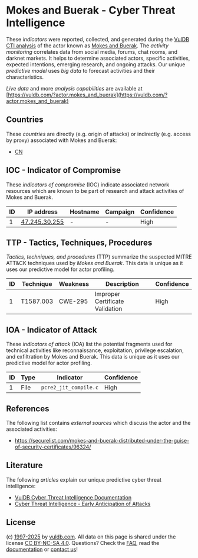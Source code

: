 # Mokes and Buerak - Cyber Threat Intelligence

These _indicators_ were reported, collected, and generated during the [VulDB CTI analysis](https://vuldb.com/?kb.cti) of the actor known as [Mokes and Buerak](https://vuldb.com/?actor.mokes_and_buerak). The _activity monitoring_ correlates data from social media, forums, chat rooms, and darknet markets. It helps to determine associated actors, specific activities, expected intentions, emerging research, and ongoing attacks. Our unique _predictive model_ uses _big data_ to forecast activities and their characteristics.

_Live data_ and more _analysis capabilities_ are available at [https://vuldb.com/?actor.mokes_and_buerak](https://vuldb.com/?actor.mokes_and_buerak)

## Countries

These _countries_ are directly (e.g. origin of attacks) or indirectly (e.g. access by proxy) associated with Mokes and Buerak:

* [CN](https://vuldb.com/?country.cn)

## IOC - Indicator of Compromise

These _indicators of compromise_ (IOC) indicate associated network resources which are known to be part of research and attack activities of Mokes and Buerak.

ID | IP address | Hostname | Campaign | Confidence
-- | ---------- | -------- | -------- | ----------
1 | [47.245.30.255](https://vuldb.com/?ip.47.245.30.255) | - | - | High

## TTP - Tactics, Techniques, Procedures

_Tactics, techniques, and procedures_ (TTP) summarize the suspected MITRE ATT&CK techniques used by _Mokes and Buerak_. This data is unique as it uses our predictive model for actor profiling.

ID | Technique | Weakness | Description | Confidence
-- | --------- | -------- | ----------- | ----------
1 | T1587.003 | CWE-295 | Improper Certificate Validation | High

## IOA - Indicator of Attack

These _indicators of attack_ (IOA) list the potential fragments used for technical activities like reconnaissance, exploitation, privilege escalation, and exfiltration by Mokes and Buerak. This data is unique as it uses our predictive model for actor profiling.

ID | Type | Indicator | Confidence
-- | ---- | --------- | ----------
1 | File | `pcre2_jit_compile.c` | High

## References

The following list contains _external sources_ which discuss the actor and the associated activities:

* https://securelist.com/mokes-and-buerak-distributed-under-the-guise-of-security-certificates/96324/

## Literature

The following _articles_ explain our unique predictive cyber threat intelligence:

* [VulDB Cyber Threat Intelligence Documentation](https://vuldb.com/?kb.cti)
* [Cyber Threat Intelligence - Early Anticipation of Attacks](https://www.scip.ch/en/?labs.20201022)

## License

(c) [1997-2025](https://vuldb.com/?kb.changelog) by [vuldb.com](https://vuldb.com/?kb.about). All data on this page is shared under the license [CC BY-NC-SA 4.0](https://creativecommons.org/licenses/by-nc-sa/4.0/). Questions? Check the [FAQ](https://vuldb.com/?kb.faq), read the [documentation](https://vuldb.com/?kb) or [contact us](https://vuldb.com/?contact)!
